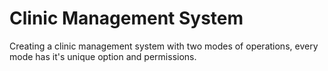 # Clinic Management System
 Creating a clinic management system with two modes of operations, every mode has it's unique option and permissions.
